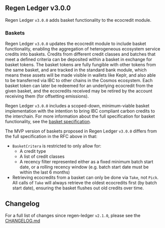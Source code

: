 ## Regen Ledger v3.0.0

Regen Ledger `v3.0.0` adds basket functionality to the ecocredit module.

### Baskets

Regen Ledger `v3.0.0` updates the ecocredit module to include basket functionality, enabling the aggregation of heterogeneous ecosystem service credits into baskets. Credits from different credit classes and batches that meet a defined criteria can be deposited within a basket in exchange for basket tokens. The basket tokens are fully fungible with other tokens from the same basket, and are tracked in the standard bank module, which means these assets will be made visible in wallets like Keplr, and also able to be transferred via IBC to other chains in the Cosmos ecosystem. Each basket token can later be redeemed for an underlying ecocredit from the given basket, and the ecocredits received may be retired by the account receiving them (for offsetting emissions).

Regen Ledger `v3.0.0` includes a scoped-down, minimum-viable basket implementation with the intention to bring IBC compliant carbon credits to the interchain. For more information about the full specification for basket functionality, see the [basket specification](https://github.com/regen-network/regen-ledger/blob/master/rfcs/002-baskets-specification.md).

The MVP version of baskets proposed in Regen Ledger `v3.0.0` differs from the full specification in the RFC above in that:

- `BasketCritera` is restricted to only allow for:
  - A credit type
  - A list of credit classes
  - A recency filter represented either as a fixed minimum batch start date, or a rolling recency window (e.g. batch start date must be within the last 6 months)
- Retrieving ecocredits from a basket can only be done via `Take`, not `Pick`. All calls of `Take` will always retrieve the oldest ecocredits first (by batch start date), ensuring the basket flushes out old credits over time.

## Changelog

For a full list of changes since regen-ledger `v2.1.0`, please see the [CHANGELOG.md](./CHANGELOG.md)
